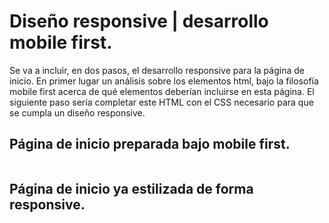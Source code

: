 # Diseño responsive | desarrollo mobile first.

Se va a incluir, en dos pasos, el desarrollo responsive para la página de inicio. En primer lugar un análisis sobre los elementos html, bajo la filosofía mobile first acerca de qué elementos deberían incluirse en esta página. El siguiente paso sería completar este HTML con el CSS necesario para que se cumpla un diseño responsive.

## Página de inicio preparada bajo mobile first.

```html
```


## Página de inicio ya estilizada de forma responsive.


```html
```